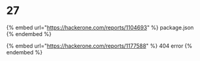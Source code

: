 # 27

{% embed url="https://hackerone.com/reports/1104693" %}
package.json
{% endembed %}

{% embed url="https://hackerone.com/reports/1177588" %}
404 error
{% endembed %}

